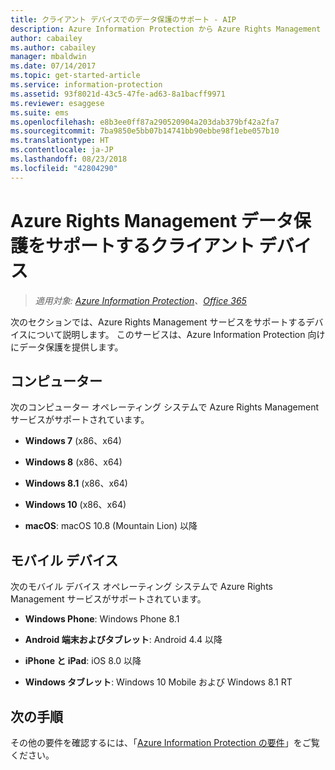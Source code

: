 ```yaml
---
title: クライアント デバイスでのデータ保護のサポート - AIP
description: Azure Information Protection から Azure Rights Management サービスをサポートするデバイスを特定します。
author: cabailey
ms.author: cabailey
manager: mbaldwin
ms.date: 07/14/2017
ms.topic: get-started-article
ms.service: information-protection
ms.assetid: 93f8021d-43c5-47fe-ad63-8a1bacff9971
ms.reviewer: esaggese
ms.suite: ems
ms.openlocfilehash: e8b3ee0ff87a290520904a203dab379bf42a2fa7
ms.sourcegitcommit: 7ba9850e5bb07b14741bb90ebbe98f1ebe057b10
ms.translationtype: HT
ms.contentlocale: ja-JP
ms.lasthandoff: 08/23/2018
ms.locfileid: "42804290"
---
```

# <a name="client-devices-that-support-azure-rights-management-data-protection"></a>Azure Rights Management データ保護をサポートするクライアント デバイス

>*適用対象: [Azure Information Protection](https://azure.microsoft.com/pricing/details/information-protection)、[Office 365](http://download.microsoft.com/download/E/C/F/ECF42E71-4EC0-48FF-AA00-577AC14D5B5C/Azure_Information_Protection_licensing_datasheet_EN-US.pdf)*

次のセクションでは、Azure Rights Management サービスをサポートするデバイスについて説明します。 このサービスは、Azure Information Protection 向けにデータ保護を提供します。

## <a name="computers"></a>コンピューター
次のコンピューター オペレーティング システムで Azure Rights Management サービスがサポートされています。

-   **Windows 7** (x86、x64)

-   **Windows 8** (x86、x64)

-   **Windows 8.1** (x86、x64)

-   **Windows 10** (x86、x64)

-   **macOS**: macOS 10.8 (Mountain Lion) 以降

## <a name="mobile-devices"></a>モバイル デバイス
次のモバイル デバイス オペレーティング システムで Azure Rights Management サービスがサポートされています。

-   **Windows Phone**: Windows Phone 8.1

-   **Android 端末およびタブレット**: Android 4.4 以降

-   **iPhone と iPad**: iOS 8.0 以降

-   **Windows タブレット**: Windows 10 Mobile および Windows 8.1 RT


## <a name="next-steps"></a>次の手順
その他の要件を確認するには、「[Azure Information Protection の要件](requirements.md)」をご覧ください。

